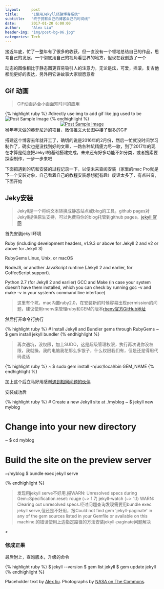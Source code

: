 ```yaml
---
layout:     post
title:      "1使用Jekyll搭建博客系统"
subtitle:   "终于拥有自己的博客自己的时间线"
date:       2017-01-20 6:00:00
author:     "Alex Liu"
header-img: "img/post-bg-06.jpg"
categories: Tech
---
```


<p>接近年底，忙了一整年有了很多的收获，但一直没有一个领地总结自己的作品，思考自己的发展，一个彻底用自己的视角看世界的地方，但现在我创造了一个</p>
<p>动态的图像相比于静态图更容易吸引人的注意力，无论是炫，可爱，摇滚，复古他都能更好的表达，另外用它讲故事大家很愿意看</p>
<h2>Gif 动画</h2>

<blockquote>GIF动画适合小画面短时间的应用</blockquote>
{% highlight ruby %}
#directly use img to add gif like jpg used to be
<img src="{{ site.baseurl }}/img/2017_1_24_Add_video/post-gifanimation.gif" alt="Post Sample Image">
{% endhighlight %}
<a href="#">
    <center><img src="{{ site.baseurl }}/img/2017_1_24_Add_video/post-gifanimation.gif" alt="Post Sample Image"></center>
</a>
<span class="caption text-muted">猴年年末做的英菲尼迪的项目，微信推文大长图中接了很多的GIF</span>

<p>搭建这个博客去年就开工了，确切的说是2016年的2月份，然后一忙就没时间学习制作了，确实也是没找到好的文章，一路各种坑精疲力尽一歇，到了2017年的现在才算是彻底把Jekyll的基础搭建完成，未来还有好多功能不如分类，或者搜索要探索制作，一步一步来吧</p>

<p>下面把遇到的坑和安装的过程记录一下，以便未来查阅安装（家里的mac 
Pro就是下一个安装对象，自己看着自己的教程安装想想挺有趣）废话太多了，有点兴奋，下面开始</p>
<h2 class="section-heading">Jeky安装</h2>
<blockquote>Jekyll是一个将纯文本转换成静态站点或blog的工具。github pages对Jekyll提供原生支持，可以免费将你的blog托管到github pages。<a href="https://jekyllrb.com/">jekyll 官网</a></blockquote>

<p>首先安装jekyll环境</p>
<p>Ruby (including development headers, v1.9.3 or above for Jekyll 2 and v2 or above for Jekyll 3)</p>
<p>RubyGems
Linux, Unix, or macOS</p>
<p>NodeJS, or another JavaScript runtime (Jekyll 2 and earlier, for CoffeeScript support).</p>
<p>Python 2.7 (for Jekyll 2 and earlier)
GCC and Make (in case your system doesn’t have them installed, which you can check by running gcc -v and make -v in your system’s command line interface)</p>
<blockquote>这里有个坑，mac内置ruby2.0，在安装新的时候容易出现permission的问题，建议使用rnenv来管理ruby和GEM的版本<a href="https://github.com/rbenv/rbenv#homebrew-on-mac-os-x">rbenv官方GitHub地址</a></blockquote>
<p>然后打开命令行执行</p>
{% highlight ruby %}
# Install Jekyll and Bundler gems through RubyGems
~ $ gem install jekyll bundler
{% endhighlight %}
<blockquote>再次遇坑，没权限，加上SUDO，这是超级管理权限，执行再次说你没权限，我就操，我的电脑我花那么多银子，什么权限我们有，但是还是得用代码说话</blockquote>
{% highlight ruby %}
~ $ sudo gem install -n/usr/local/bin GEM_NAME
{% endhighlight %}

<p>加上这个后立马好用感谢<a href="https://github.com/sass/sass/issues/1768">遇到相同问题的伙伴</a></p>

<p>安装成功后</p>
{% highlight ruby %}
# Create a new Jekyll site at ./myblog
~ $ jekyll new myblog

# Change into your new directory
~ $ cd myblog

# Build the site on the preview server
~/myblog $ bundle exec jekyll serve

{% endhighlight %}

<blockquote>发现用jekyll serve不好用,报WARN: Unresolved specs during Gem::Specification.reset:
      rouge (~> 1.7)
      jekyll-watch (~> 1.1)
WARN: Clearing out unresolved specs.经过问题查询发现需要用bundle exec jekyll serve,但还是不好用，报Could not find gem 'jekyll-paginate' in any of the gem sources listed in your Gemfile or available on this machine.的错误使用上边指定路径的方法安装jekyll-paginate问题解决</blockquote>>
<h3>修成正果</h3>
<p>最后附上，查询版本，升级的命令</p>
{% highlight ruby %}
$ jekyll --version
$ gem list jekyll
$ gem update jekyll
{% endhighlight %}


<p>Placeholder text by <a href="http://founderx4.github.io/">Alex liu</a>. Photographs by <a href="https://www.flickr.com/photos/nasacommons/">NASA on The Commons</a>.</p>